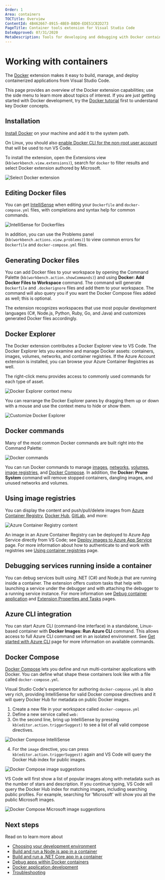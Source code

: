 ```yaml
---
Order: 1
Area: containers
TOCTitle: Overview
ContentId: 4B462667-8915-4BE0-B8D0-EDE51CB2D273
PageTitle: Container tools extension for Visual Studio Code
DateApproved: 07/31/2020
MetaDescription: Tools for developing and debugging with Docker containers, using Visual Studio Code.
---
```

# Working with containers

The [Docker](https://marketplace.visualstudio.com/items?itemName=ms-azuretools.vscode-docker) extension makes it easy to build, manage, and deploy containerized applications from Visual Studio Code.

This page provides an overview of the Docker extension capabilities; use the side menu to learn more about topics of interest. If you are just getting started with Docker development, try the [Docker tutorial](https://docs.microsoft.com/visualstudio/docker) first to understand key Docker concepts.

## Installation

[Install Docker](https://docs.docker.com/install/) on your machine and add it to the system path.

On Linux, you should also [enable Docker CLI for the non-root user account](https://docs.docker.com/install/linux/linux-postinstall/#manage-docker-as-a-non-root-user) that will be used to run VS Code.

To install the extension, open the Extensions view (`kb(workbench.view.extensions)`), search for `docker` to filter results and select Docker extension authored by Microsoft.

![Select Docker extension](images/overview/installation-extension-search.png)

## Editing Docker files

You can get [IntelliSense](../editor/intellisense.md) when editing your `Dockerfile` and `docker-compose.yml` files, with completions and syntax help for common commands.

![IntelliSense for Dockerfiles](images/overview/dockerfile-intellisense.png)

In addition, you can use the Problems panel (`kb(workbench.actions.view.problems)`) to view common errors for `Dockerfile` and `docker-compose.yml` files.

## Generating Docker files

You can add Docker files to your workspace by opening the Command Palette (`kb(workbench.action.showCommands)`) and using **Docker: Add Docker Files to Workspace** command. The command will generate `Dockerfile` and `.dockerignore` files and add them to your workspace. The command will also query you if you want the Docker Compose files added as well; this is optional.

The extension recognizes workspaces that use most popular development languages (C#, Node.js, Python, Ruby, Go, and Java) and customizes generated Docker files accordingly.

## Docker Explorer

The Docker extension contributes a Docker Explorer view to VS Code. The Docker Explorer lets you examine and manage Docker assets: containers, images, volumes, networks, and container registries. If the Azure Account extension is installed, you can browse your Azure Container Registries as well.

The right-click menu provides access to commonly used commands for each type of asset.

![Docker Explorer context menu](images/overview/docker-view-context-menu.gif)

You can rearrange the Docker Explorer panes by dragging them up or down with a mouse and use the context menu to hide or show them.

![Customize Docker Explorer](images/overview/docker-view-rearrange.gif)

## Docker commands

Many of the most common Docker commands are built right into the Command Palette:

![Docker commands](images/overview/command-palette.png)

You can run Docker commands to manage [images](https://docs.docker.com/engine/reference/commandline/image/), [networks](https://docs.docker.com/engine/reference/commandline/network/), [volumes](https://docs.docker.com/engine/reference/commandline/volume/), [image registries](https://docs.docker.com/engine/reference/commandline/push/), and [Docker Compose](https://docs.docker.com/compose/reference/overview/). In addition, the **Docker: Prune System** command will remove stopped containers, dangling images, and unused networks and volumes.

## Using image registries

You can display the content and push/pull/delete images from [Azure Container Registry](https://docs.microsoft.com/azure/container-registry/), [Docker Hub](https://hub.docker.com/), [GitLab](https://gitlab.com/), and more:

![Azure Container Registry content](images/overview/container-registry.png)

An image in an Azure Container Registry can be deployed to Azure App Service directly from VS Code; see [Deploy images to Azure App Service](app-service.md) page. For more information about how to authenticate to and work with registries see [Using container registries](quickstart-container-registries.md) page.

## Debugging services running inside a container

You can debug services built using .NET (C#) and Node.js that are running inside a container. The extension offers custom tasks that help with launching a service under the debugger and with attaching the debugger to a running service instance. For more information see [Debug container application](debug-common.md)  and [Extension Properties and Tasks](reference.md) pages.

## Azure CLI integration

You can start Azure CLI (command-line interface) in a standalone, Linux-based container with **Docker Images: Run Azure CLI** command. This allows access to full Azure CLI command set in an isolated environment. See [Get started with Azure CLI](https://docs.microsoft.com/cli/azure/get-started-with-azure-cli?view=azure-cli-latest#sign-in) page for more information on available commands.

## Docker Compose

[Docker Compose](https://docs.docker.com/compose/) lets you define and run multi-container applications with Docker. You can define what  shape these containers look like with a file called `docker-compose.yml`.

Visual Studio Code's experience for authoring `docker-compose.yml` is also very rich, providing IntelliSense for valid Docker compose directives and it will query Docker Hub for metadata on public Docker images.

1. Create a new file in your workspace called `docker-compose.yml`
2. Define a new service called `web:`
3. On the second line, bring up IntelliSense by pressing `kb(editor.action.triggerSuggest)` to see a list of all valid compose directives.

 ![Docker Compose IntelliSense](images/overview/dockercomposeintellisense.png)

4. For the `image` directive, you can press `kb(editor.action.triggerSuggest)` again and VS Code will query the Docker Hub index for public images.

 ![Docker Compose image suggestions](images/overview/dockercomposeimageintellisense.png)

VS Code will first show a list of popular images along with metadata such as the number of stars and description. If you continue typing, VS Code will query the Docker Hub index for matching images, including searching public profiles. For example, searching for 'Microsoft' will show you all the public Microsoft images.

 ![Docker Compose Microsoft image suggestions](images/overview/dockercomposesearch.png)

## Next steps

Read on to learn more about

- [Choosing your development environment](choosing-dev-environment.md)
- [Build and run a Node.js app in a container](quickstart-node.md)
- [Build and run a .NET Core app in a container](quickstart-aspnet-core.md)
- [Debug apps within Docker containers](debug-common.md)
- [Docker application development](https://docs.docker.com/develop)
- [Troubleshooting](troubleshooting.md)